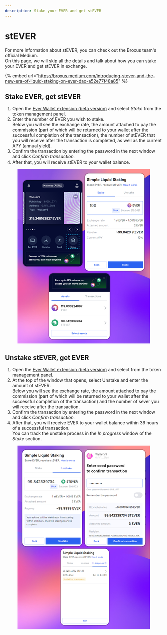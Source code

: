 ```yaml
---
description: Stake your EVER and get stEVER
---
```


# stEVER

For more information about stEVER, you can check out the Broxus team's official Medium. \
On this page, we will skip all the details and talk about how you can stake your EVER and get stEVER in exchange.

{% embed url="https://broxus.medium.com/introducing-stever-and-the-new-era-of-liquid-staking-on-ever-dao-a52e77f48a85" %}

## Stake EVER, get stEVER

1. Open the [Ever Wallet extension (beta version)](https://chrome.google.com/webstore/detail/ever-wallet-beta/mfiealgchgibibbamfjebflnfjihfedk?hl=ru\&authuser=1) and select _Stake_ from the token management panel.
2. Enter the number of EVER you wish to stake.\
   Below you will see the exchange rate, the amount attached to pay the commission (part of which will be returned to your wallet after the successful completion of the transaction), the number of stEVER that you will receive after the transaction is completed, as well as the current APY (annual yield).
3. Confirm the transaction by entering the password in the next window and click _Confirm transaction._
4. After that, you will receive stEVER to your wallet balance.

<figure><img src=".gitbook/assets/image (16).png" alt=""><figcaption></figcaption></figure>

## Unstake stEVER, get EVER

1. Open the [Ever Wallet extension (beta version)](https://chrome.google.com/webstore/detail/ever-wallet-beta/mfiealgchgibibbamfjebflnfjihfedk?hl=ru\&authuser=1) and select from the token management panel.
2. At the top of the window that opens, select Unstake and enter the amount of stEVER. \
   Below you will see the exchange rate, the amount attached to pay the commission (part of which will be returned to your wallet after the successful completion of the transaction) and the number of sever you will receive after the transaction.
3. Confirm the transaction by entering the password in the next window and click _Confirm transaction._
4. After that, you will receive EVER to your wallet balance within 36 hours of a successful transaction.\
   You can track the unstake process in the _In progress_ window of the _Stake_ section.

<figure><img src=".gitbook/assets/image (27).png" alt=""><figcaption></figcaption></figure>

